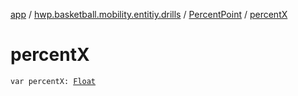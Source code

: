 [app](../../index.md) / [hwp.basketball.mobility.entitiy.drills](../index.md) / [PercentPoint](index.md) / [percentX](.)

# percentX

`var percentX: `[`Float`](https://kotlinlang.org/api/latest/jvm/stdlib/kotlin/-float/index.html)